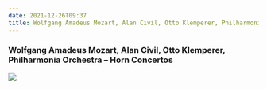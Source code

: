 ```yaml
---
date: 2021-12-26T09:37
title: Wolfgang Amadeus Mozart, Alan Civil, Otto Klemperer, Philharmonia Orchestra – Horn Concertos
---
```

### Wolfgang Amadeus Mozart, Alan Civil, Otto Klemperer, Philharmonia Orchestra – Horn Concertos
[![](https://img.discogs.com/8_2bZ7l-amZtVcLyAy7dYry3V4E=/fit-in/600x610/filters:strip_icc():format(jpeg):mode_rgb():quality(90)/discogs-images/R-5491656-1605381709-7642.jpeg.jpg)][1] 

[1]: https://www.discogs.com/release/5491656